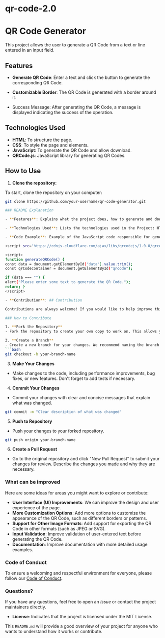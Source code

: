 # qr-code-2.0

# QR Code Generator

This project allows the user to generate a QR Code from a text or line entered in an input field.

## Features

- **Generate QR Code**: Enter a text and click the button to generate the corresponding QR Code.

- **Customizable Border**: The QR Code is generated with a border around it.

- Success Message: After generating the QR Code, a message is displayed indicating the success of the operation.

## Technologies Used

- **HTML**: To structure the page.
- **CSS**: To style the page and elements.
- **JavaScript**: To generate the QR Code and allow download.
- **QRCode.js**: JavaScript library for generating QR Codes.

## How to Use

1. **Clone the repository:**

To start, clone the repository on your computer:

```bash
git clone https://github.com/your-username/qr-code-generator.git

### README Explanation

- **Features**: Explains what the project does, how to generate and download the QR Code.

- **Technologies Used**: Lists the technologies used in the Project: HTML, CSS, and JavaScript.

- **Code Example**: Example of the JavaScript code responsible for generating the QR Code.

<script src="https://cdnjs.cloudflare.com/ajax/libs/qrcodejs/1.0.0/qrcode.min.js"></script>

<script>
function generateQRCode() {
const data = document.getElementById("data").value.trim();
const qrCodeContainer = document.getElementById("qrcode");

if (data === "") {
alert("Please enter some text to generate the QR Code.");
return; }
</script>

- **Contribution**: ## Contribution

Contributions are always welcome! If you would like to help improve this project, please follow the instructions below:

### How to Contribute

1. **Fork the Repository**
- Fork the repository to create your own copy to work on. This allows you to work on the project without affecting the original version until you are ready to commit your changes.

2. **Create a Branch**
- Create a new branch for your changes. We recommend naming the branch according to the feature or fix you are implementing. For example:
```bash
git checkout -b your-branch-name
```

3. **Make Your Changes**
- Make changes to the code, including performance improvements, bug fixes, or new features. Don't forget to add tests if necessary.

4. **Commit Your Changes**
- Commit your changes with clear and concise messages that explain what was changed.
```bash
git commit -m "Clear description of what was changed"
```

5. **Push to Repository**
- Push your changes to your forked repository.
```bash
git push origin your-branch-name
```

6. **Create a Pull Request**
- Go to the original repository and click "New Pull Request" to submit your changes for review. Describe the changes you made and why they are necessary.

### What can be improved

Here are some ideas for areas you might want to explore or contribute:

- **User Interface (UI) Improvements**: We can improve the design and user experience of the page.
- **More Customization Options**: Add more options to customize the appearance of the QR Code, such as different borders or patterns.
- **Support for Other Image Formats**: Add support for exporting the QR Code in other formats (such as JPEG or SVG).
- **Input Validation**: Improve validation of user-entered text before generating the QR Code.
- **Documentation**: Improve documentation with more detailed usage examples.

### Code of Conduct

To ensure a welcoming and respectful environment for everyone, please follow our [Code of Conduct](./CODE_OF_CONDUCT.md).

### Questions?

If you have any questions, feel free to open an *issue* or contact the project maintainers directly.

- **License**: Indicates that the project is licensed under the MIT License.

This `README.md` will provide a good overview of your project for anyone who wants to understand how it works or contribute.